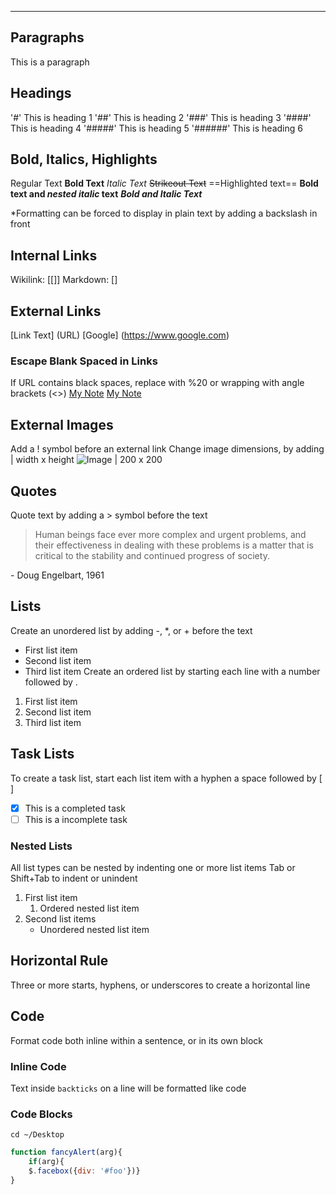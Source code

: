 ___
## Paragraphs
This is a paragraph

## Headings
'#' This is heading 1
'##' This is heading 2
'###' This is heading 3
'####' This is heading 4
'#####' This is heading 5
'######' This is heading 6

## Bold, Italics, Highlights
Regular Text
__Bold Text__
_Italic Text_
~~Strikeout Text~~
==Highlighted text==
**Bold text and _nested italic_ text**
***Bold and Italic Text***

\*Formatting can be forced to display in plain text by adding a backslash in front

## Internal Links
Wikilink: [[]]
Markdown: []

## External Links
[Link Text] (URL)
[Google] (https://www.google.com)

### Escape Blank Spaced in Links
If URL contains black spaces, replace with %20 or wrapping with angle brackets (<>)
[My Note](obsidian://open?vault=MainVault&file=My%20Note.md)
[My Note](<obsidian://open?vault=MainVault&file=My Note.md>)

## External Images
Add a ! symbol before an external link
Change image dimensions, by adding | width x height
![Image | 200 x 200](https://png.pngtree.com/png-vector/20191121/ourmid/pngtree-blue-bird-vector-or-color-illustration-png-image_2013004.jpg)

## Quotes
Quote text by adding a > symbol before the text
> Human beings face ever more complex and urgent problems, and their effectiveness in dealing with these problems is a matter that is critical to the stability and continued progress of society. 

\- Doug Engelbart, 1961

## Lists
Create an unordered list by adding -, \*, or + before the text
- First list item
- Second list item
- Third list item
Create an ordered list by starting each line with a number followed by .
1. First list item
2. Second list item
3. Third list item

## Task Lists
To create a task list, start each list item with a hyphen a space followed by [ ]
- [x] This is a completed task
- [ ] This is a incomplete task

### Nested Lists
All list types can be nested by indenting one or more list items
Tab or Shift+Tab to indent or unindent
1. First list item
	1. Ordered nested list item
2. Second list items
	- Unordered nested list item

## Horizontal Rule
Three or more starts, hyphens, or underscores to create a horizontal line

## Code
Format code both inline within a sentence, or in its own block

### Inline Code
Text inside `backticks` on a line will be formatted like code

### Code Blocks
```
cd ~/Desktop
```

```js
function fancyAlert(arg){
	if(arg){
	$.facebox({div: '#foo'})}
}
```

